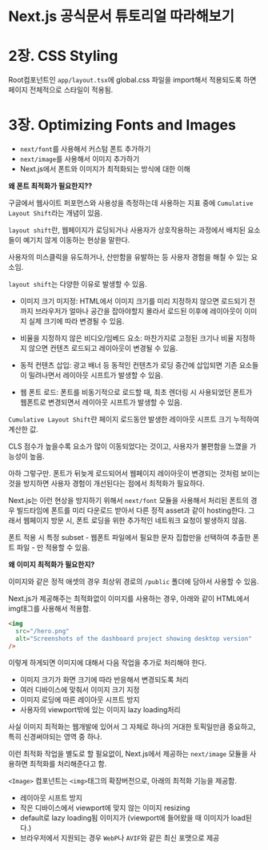 # Next.js 공식문서 튜토리얼 따라해보기

# 2장. CSS Styling

Root컴포넌트인 `app/layout.tsx`에 global.css 파일을 import해서 적용되도록 하면 페이지 전체적으로 스타일이 적용됨.

# 3장. Optimizing Fonts and Images

- `next/font`를 사용해서 커스텀 폰트 추가하기
- `next/image`를 사용해서 이미지 추가하기
- Next.js에서 폰트와 이미지가 최적화되는 방식에 대한 이해

**왜 폰트 최적화가 필요한지??**

구글에서 웹사이트 퍼포먼스와 사용성을 측정하는데 사용하는 지표 중에 `Cumulative Layout Shift`라는 개념이 있음.

`layout shift`란, 웹페이지가 로딩되거나 사용자가 상호작용하는 과정에서 배치된 요소들이 예기치 않게 이동하는 현상을 말한다.

사용자의 미스클릭을 유도하거나, 산만함을 유발하는 등 사용자 경험을 해칠 수 있는 요소임.

`layout shift`는 다양한 이유로 발생할 수 있음.

- 이미지 크기 미지정: HTML에서 이미지 크기를 미리 지정하지 않으면 로드되기 전까지 브라우저가 얼마나 공간을 잡아야할지 몰라서 로드된 이후에 레이아웃이 이미지 실제 크기에 따라 변경될 수 있음.

- 비율을 지정하지 않은 비디오/임베드 요소: 마찬가지로 고정된 크기나 비율 지정하지 않으면 컨텐츠 로드되고 레이아웃이 변경될 수 있음.

- 동적 컨텐츠 삽입: 광고 배너 등 동적인 컨텐츠가 로딩 중간에 삽입되면 기존 요소들이 밀려나면서 레이아웃 시프트가 발생할 수 있음.

- 웹 폰트 로드: 폰트를 비동기적으로 로드할 때, 최초 렌더링 시 사용되었던 폰트가 웹폰트로 변경되면서 레이아웃 시프트가 발생할 수 있음.

`Cumulative Layout Shift`란 페이지 로드동안 발생한 레이아웃 시프트 크기 누적하여 계산한 값.

CLS 점수가 높을수록 요소가 많이 이동되었다는 것이고, 사용자가 불편함을 느꼈을 가능성이 높음.

아하 그렇구만. 폰트가 뒤늦게 로드되어서 웹페이지 레이아웃이 변경되는 것처럼 보이는 것을 방지하면 사용자 경험이 개선된다는 점에서 최적화가 필요하다.

Next.js는 이런 현상을 방지하기 위해서 `next/font` 모듈을 사용해서 처리된 폰트의 경우 빌드타임에 폰트를 미리 다운로드 받아서 다른 정적 asset과 같이 hosting한다. 그래서 웹페이지 방문 시, 폰트 로딩을 위한 추가적인 네트워크 요청이 발생하지 않음.

폰트 적용 시 특정 subset - 웹폰트 파일에서 필요한 문자 집합만을 선택하여 추출한 폰트 파일 - 만 적용할 수 있음.

**왜 이미지 최적화가 필요한지?**

이미지와 같은 정적 애셋의 경우 최상위 경로의 `/public` 폴더에 담아서 사용할 수 있음.

Next.js가 제공해주는 최적화없이 이미지를 사용하는 경우, 아래와 같이 HTML에서 img태그를 사용해서 적용함.

```HTML
<img
  src="/hero.png"
  alt="Screenshots of the dashboard project showing desktop version"
/>
```

이렇게 하게되면 이미지에 대해서 다음 작업을 추가로 처리해야 한다.

- 이미지 크기가 화면 크기에 따라 반응해서 변경되도록 처리
- 여러 디바이스에 맞춰서 이미지 크기 지정
- 이미지 로딩에 따른 레이아웃 시프트 방지
- 사용자의 viewport밖에 있는 이미지 lazy loading처리

사실 이미지 최적화는 웹개발에 있어서 그 자체로 하나의 거대한 토픽일만큼 중요하고, 특히 신경써야되는 영역 중 하나.

이런 최적화 작업을 별도로 할 필요없이, Next.js에서 제공하는 `next/image` 모듈을 사용하면 최적화를 처리해준다고 함.

`<Image>` 컴포넌트는 `<img>`태그의 확장버전으로, 아래의 최적화 기능을 제공함.

- 레이아웃 시프트 방지
- 작은 디바이스에서 viewport에 맞지 않는 이미지 resizing
- default로 lazy loading됨 이미지가 (viewport에 들어왔을 때 이미지가 load된다.)
- 브라우저에서 지원되는 경우 `WebP`나 `AVIF`와 같은 최신 포맷으로 제공
